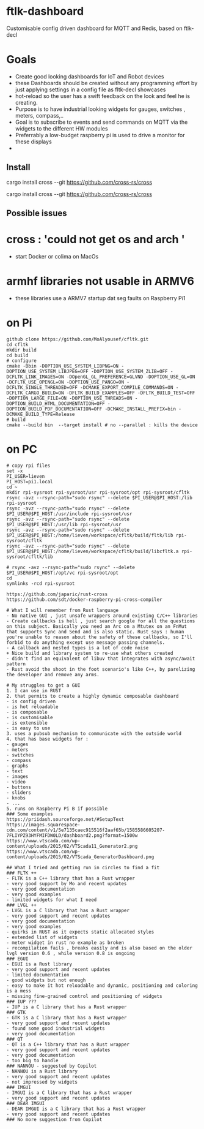 # ftlk-dashboard
Customisable config driven  dashboard for MQTT and Redis, based on ftlk-decl
# Goals
- Create good looking dashboards for IoT and Robot devices 
- these Dashboards should be created without any programming effort by just applying settings in a config file as fltk-decl showcases
- hot-reload so the user has a swift feedback on the look and feel he is creating.
- Purpose is to have industrial looking widgets for gauges, switches , meters, compass,..
- Goal is to subscribe to events and send commands on MQTT via the widgets to the different HW modules
- Preferrably a low-budget raspberry pi is used to drive a monitor for these displays
- 
## Install
cargo install cross --git https://github.com/cross-rs/cross

cargo install cross --git https://github.com/cross-rs/cross

## Possible issues

# cross : 'could not get os and arch '
- start Docker or colima on MacOs
# armhf libraries not usable in ARMV6
- these libraries use a ARMV7 startup dat seg faults on Raspberry Pi1

# on Pi
```shell
github clone https://github.com/MoAlyousef/cfltk.git
cd cfltk
mkdir build
cd build
# configure
cmake -Bbin -DOPTION_USE_SYSTEM_LIBPNG=ON -DOPTION_USE_SYSTEM_LIBJPEG=OFF -DOPTION_USE_SYSTEM_ZLIB=OFF -DCFLTK_LINK_IMAGES=ON -DOpenGL_GL_PREFERENCE=GLVND -DOPTION_USE_GL=ON -DCFLTK_USE_OPENGL=ON -DOPTION_USE_PANGO=ON -DCFLTK_SINGLE_THREADED=OFF -DCMAKE_EXPORT_COMPILE_COMMANDS=ON -DCFLTK_CARGO_BUILD=ON -DFLTK_BUILD_EXAMPLES=OFF -DFLTK_BUILD_TEST=OFF -DOPTION_LARGE_FILE=ON -DOPTION_USE_THREADS=ON -DOPTION_BUILD_HTML_DOCUMENTATION=OFF -DOPTION_BUILD_PDF_DOCUMENTATION=OFF -DCMAKE_INSTALL_PREFIX=bin -DCMAKE_BUILD_TYPE=Release
# build
cmake --build bin  --target install # no --parallel : kills the device
```
# on PC
```shell
# copy rpi files
set -x
PI_USER=lieven
PI_HOST=pi1.local
cd ~
mkdir rpi-sysroot rpi-sysroot/usr rpi-sysroot/opt rpi-sysroot/cfltk
rsync -avz --rsync-path="sudo rsync" --delete $PI_USER@$PI_HOST:/lib rpi-sysroot
rsync -avz --rsync-path="sudo rsync" --delete $PI_USER@$PI_HOST:/usr/include rpi-sysroot/usr
rsync -avz --rsync-path="sudo rsync" --delete $PI_USER@$PI_HOST:/usr/lib rpi-sysroot/usr
rsync -avz --rsync-path="sudo rsync" --delete $PI_USER@$PI_HOST:/home/lieven/workspace/cfltk/build/fltk/lib rpi-sysroot/cfltk
rsync -avz --rsync-path="sudo rsync" --delete $PI_USER@$PI_HOST:/home/lieven/workspace/cfltk/build/libcfltk.a rpi-sysroot/cfltk/lib

# rsync -avz --rsync-path="sudo rsync" --delete $PI_USER@$PI_HOST:/opt/vc rpi-sysroot/opt
cd
symlinks -rcd rpi-sysroot

https://github.com/japaric/rust-cross
https://github.com/sdt/docker-raspberry-pi-cross-compiler

# What I will remember from Rust language 
- No native GUI , just unsafe wrappers around existing C/C++ libraries
- Create callbacks is hell , just search google for all the questions on this subject. Basically you need an Arc on a Mtutex on an FnMut that supports Sync and Send and is also static. Rust says : human you're unable to reason about the safety of these callbacks, so I'll forbid to do anything except use message passing channels.
- A callback and nested types is a lot of code noise 
+ Nice build and library system to re-use what others created 
- didn't find an equivalent of libuv that integrates with async/await pattern
- Rust avoid the shoot in the foot scenario's like C++, by parelizing the developer and remove any arms. 

# My struggles to get a GUI 
1. I can use in RUST 
2. that permits to create a highly dynamic composable dashboard
- is config driven
- is hot reloadable
- is composable
- is customisable
- is extensible
- is easy to use
3. uses a pubsub mechanism to communicate with the outside world
4. that has base widgets for :
- gauges
- meters
- switches
- compass
- graphs
- text
- images
- video
- buttons
- sliders
- knobs
- ...
5. runs on Raspberry Pi B if possible 
### Some examples
https://priidash.sourceforge.net/#SetupText
https://images.squarespace-cdn.com/content/v1/5e7135caec915516f2aaf65b/1585586605207-7FLIYPZ93HYFMIFDW0LD/dashboard2.png?format=1500w
https://www.vtscada.com/wp-content/uploads/2015/02/VTScada11_Generator2.png
https://www.vtscada.com/wp-content/uploads/2015/02/VTScada_GeneratorDashboard.png

## What I tried and getting run in circles to find a fit
### FLTK ++
- FLTK is a C++ library that has a Rust wrapper
- very good support by Mo and recent updates
- very good documentation
- very good examples
- limited widgets for what I need
### LVGL ++
- LVGL is a C library that has a Rust wrapper
- very good support and recent updates
- very good documentation
- very good examples
- quirks in RUST as it expects static allocated styles
- extended list of widgets
- meter widget in rust no example as broken
- recompilation fails , breaks easily and is also based on the older lvgl version 0.6 , while version 0.8 is ongoing 
### EGUI
- EGUI is a Rust library
- very good support and recent updates
- limited documentation
- good widgets but not enough
- easy to make it hot reloadable and dynamic, positioning and coloring is a mess
- missing fine-grained control and positioning of widgets
### IUP ???
- IUP is a C library that has a Rust wrapper
### GTK
- GTK is a C library that has a Rust wrapper
- very good support and recent updates
- found some good industrial widgets
- very good documentation
### QT
- QT is a C++ library that has a Rust wrapper
- very good support and recent updates
- very good documentation
- too big to handle
### NANNOU - suggested by Copilot
- NANNOU is a Rust library
- very good support and recent updates
- not impressed by widgets
### IMGUI 
- IMGUI is a C library that has a Rust wrapper
- very good support and recent updates
### DEAR IMGUI
- DEAR IMGUI is a C library that has a Rust wrapper
- very good support and recent updates
### No more suggestion from Copilot

